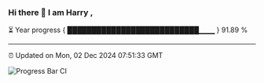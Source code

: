 ### Hi there 👋 I am Harry , 

⏳ Year progress { ███████████████████████████▁▁▁ } 91.89 %

---

⏰ Updated on Mon, 02 Dec 2024 07:51:33 GMT

![Progress Bar CI](https://github.com/duykhang68/duykhang68/workflows/Progress%20Bar%20CI/badge.svg)

